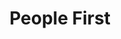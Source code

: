 ---
title: "People First"
description: Quando a restrição da sua empresa estiver ao nível da gestão das pessoas.
draft: false
---
